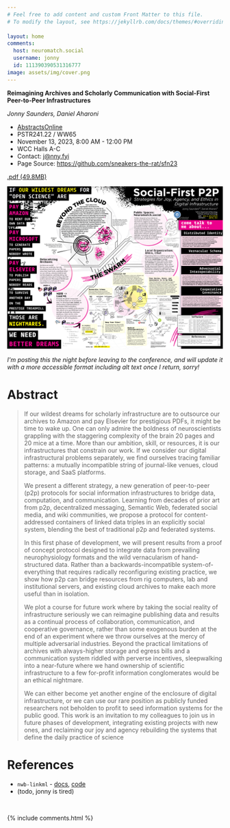 ```yaml
---
# Feel free to add content and custom Front Matter to this file.
# To modify the layout, see https://jekyllrb.com/docs/themes/#overriding-theme-defaults

layout: home
comments:
  host: neuromatch.social
  username: jonny
  id: 111390390531316777
image: assets/img/cover.png
---
```


**Reimagining Archives and Scholarly Communication with Social-First Peer-to-Peer Infrastructures**

*Jonny Saunders, Daniel Aharoni*

- [AbstractsOnline](https://www.abstractsonline.com/pp8/#!/10892/presentation/35685)
- PSTR241.22 / WW65
- November 13, 2023, 8:00 AM - 12:00 PM
- WCC Halls A-C 
- Contact: [j@nny.fyi](mailto:j@nny.fyi)
- Page Source: https://github.com/sneakers-the-rat/sfn23

[.pdf (49.8MB)](assets/img/2023-sfn-jlsaunders.pdf)

![Alt Text coming soon, see below](assets/img/2023-sfn-jlsaunders.png)

*I'm posting this the night before leaving to the conference, and will update it with a more accessible format including alt text once I return, sorry!*

# Abstract

> If our wildest dreams for scholarly infrastructure are to outsource our archives to Amazon and pay Elsevier for prestigious PDFs, it might be time to wake up. One can only admire the boldness of neuroscientists grappling with the staggering complexity of the brain 20 pages and 20 mice at a time. More than our ambition, skill, or resources, it is our infrastructures that constrain our work. If we consider our digital infrastructural problems separately, we find ourselves tracing familiar patterns: a mutually incompatible string of journal-like venues, cloud storage, and SaaS platforms. 
>
>We present a different strategy, a new generation of peer-to-peer (p2p) protocols for social information infrastructures to bridge data, computation, and communication. Learning from decades of prior art from p2p, decentralized messaging, Semantic Web, federated social media, and wiki communities, we propose a protocol for content-addressed containers of linked data triples in an explicitly social system, blending the best of traditional p2p and federated systems. 
>
> In this first phase of development, we will present results from a proof of concept protocol designed to integrate data from prevailing neurophysiology formats and the wild vernacularism of hand-structured data. Rather than a backwards-incompatible system-of-everything that requires radically reconfiguring existing practice, we show how p2p can bridge resources from rig computers, lab and institutional servers, and existing cloud archives to make each more useful than in isolation. 
>
> We plot a course for future work where by taking the social reality of infrastructure seriously we can reimagine publishing data and results as a continual process of collaboration, communication, and cooperative governance, rather than some exogenous burden at the end of an experiment where we throw ourselves at the mercy of multiple adversarial industries. Beyond the practical limitations of archives with always-higher storage and egress bills and a communication system riddled with perverse incentives, sleepwalking into a near-future where we hand ownership of scientific infrastructure to a few for-profit information conglomerates would be an ethical nightmare.
>
> We can either become yet another engine of the enclosure of digital infrastructure, or we can use our rare position as publicly funded researchers not beholden to profit to seed information systems for the public good. This work is an invitation to my colleagues to join us in future phases of development, integrating existing projects with new ones, and reclaiming our joy and agency rebuilding the systems that define the daily practice of science



# References

- `nwb-linkml` - [docs](https://nwb-linkml.readthedocs.io/en/latest/), [code](https://github.com/p2p-ld/nwb-linkml/)
- (todo, jonny is tired)

<br>

{% include comments.html %}